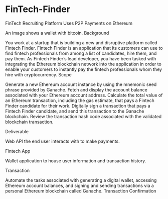 # FinTech-Finder

FinTech Recruiting Platform Uses P2P Payments on Ethereum

An image shows a wallet with bitcoin.
Background

You work at a startup that is building a new and disruptive platform called Fintech Finder. Fintech Finder is an application that its customers can use to find fintech professionals from among a list of candidates, hire them, and pay them. As Fintech Finder’s lead developer, you have been tasked with integrating the Ethereum blockchain network into the application in order to enable your customers to instantly pay the fintech professionals whom they hire with cryptocurrency.
Scope


Generate a new Ethereum account instance by using the mnemonic seed phrase provided by Ganache.
Fetch and display the account balance associated with your Ethereum account address.
Calculate the total value of an Ethereum transaction, including the gas estimate, that pays a Fintech Finder candidate for their work.
Digitally sign a transaction that pays a Fintech Finder candidate, and send this transaction to the Ganache blockchain.
Review the transaction hash code associated with the validated blockchain transaction.

Deliverable

Web API the end user interacts with to make payments.

Fintech App

Wallet application to house user information and transaction history.

Transaction

Automate the tasks associated with generating a digital wallet, accessing Ethereum account balances, and signing and sending transactions via a personal Ethereum blockchain called Ganache. Transaction Confirmation
